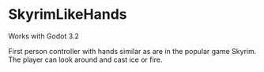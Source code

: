 # SkyrimLikeHands
Works with Godot 3.2

First person controller with hands similar as are in the popular game Skyrim. 
The player can look around and cast ice or fire. 
